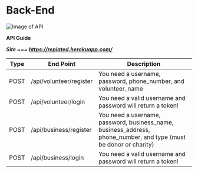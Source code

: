 # Back-End

![Image of API](https://upload.wikimedia.org/wikipedia/commons/thumb/6/6c/Cloud-API-Logo.svg/267px-Cloud-API-Logo.svg.png)


**API Guide**

***Site === https://replated.herokuapp.com/***

Type | End Point | Description
------------ | ------------ | -------------
POST | /api/volunteer/register | You need a username, password, phone_number, and volunteer_name
POST | /api/volunteer/login | You need a valid username and password will return a token!
POST | /api/business/register | You need a username, password, business_name, business_address, phone_number, and type (must be donor or charity)
POST | /api/business/login | You need a valid username and password will return a token!
